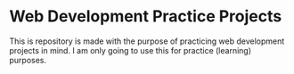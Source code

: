 # Web Development Practice Projects
This is repository is made with the purpose of practicing web development projects
in mind. I am only going to use this for practice (learning) purposes.
